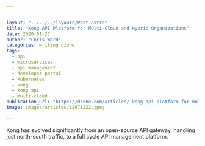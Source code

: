 ```yaml
---


layout: "../../../layouts/Post.astro"
title: "Kong API Platform for Multi-Cloud and Hybrid Organizations"
date: 2020-01-27
author: "Chris Ward"
categories: writing dzone
tags: 
  - api
  - microservices
  - api management
  - developer portal
  - kubernetes
  - kong
  - kong api
  - multi-cloud
publication_url: "https://dzone.com/articles/-kong-api-platform-for-multi-cloud-and-hybrid-orga"
image: images/articles/12971222.jpeg

---
```

Kong has evolved significantly from an open-source API gateway, handling just north-south traffic, to a full cycle API management platform.


